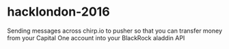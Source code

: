 # hacklondon-2016
Sending messages across chirp.io to pusher so that you can transfer money from your Capital One account into your BlackRock aladdin API
